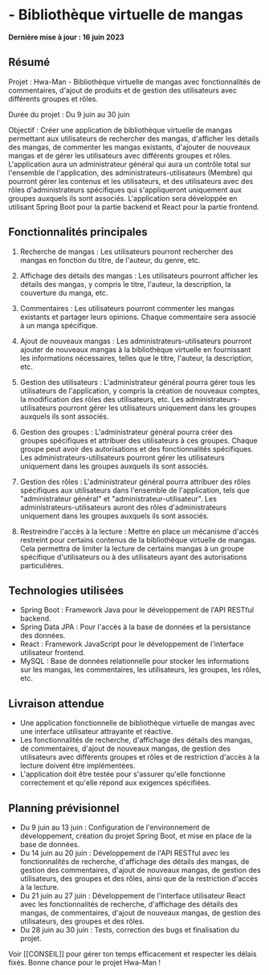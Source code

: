 # - Bibliothèque virtuelle de mangas

**Dernière mise à jour : 16 juin 2023**

## Résumé

Projet : Hwa-Man - Bibliothèque virtuelle de mangas avec fonctionnalités de commentaires, d'ajout de produits et de gestion des utilisateurs avec différents groupes et rôles.

Durée du projet : Du 9 juin au 30 juin

Objectif : Créer une application de bibliothèque virtuelle de mangas permettant aux utilisateurs de rechercher des mangas, d'afficher les détails des mangas, de commenter les mangas existants, d'ajouter de nouveaux mangas et de gérer les utilisateurs avec différents groupes et rôles. L'application aura un administrateur général qui aura un contrôle total sur l'ensemble de l'application, des administrateurs-utilisateurs (Membre) qui pourront gérer les contenus et les utilisateurs, et des utilisateurs avec des rôles d'administrateurs spécifiques qui s'appliqueront uniquement aux groupes auxquels ils sont associés. L'application sera développée en utilisant Spring Boot pour la partie backend et React pour la partie frontend.

## Fonctionnalités principales

1. Recherche de mangas : Les utilisateurs pourront rechercher des mangas en fonction du titre, de l'auteur, du genre, etc.
    
2. Affichage des détails des mangas : Les utilisateurs pourront afficher les détails des mangas, y compris le titre, l'auteur, la description, la couverture du manga, etc.
    
3. Commentaires : Les utilisateurs pourront commenter les mangas existants et partager leurs opinions. Chaque commentaire sera associé à un manga spécifique.
    
4. Ajout de nouveaux mangas : Les administrateurs-utilisateurs pourront ajouter de nouveaux mangas à la bibliothèque virtuelle en fournissant les informations nécessaires, telles que le titre, l'auteur, la description, etc.
    
5. Gestion des utilisateurs : L'administrateur général pourra gérer tous les utilisateurs de l'application, y compris la création de nouveaux comptes, la modification des rôles des utilisateurs, etc. Les administrateurs-utilisateurs pourront gérer les utilisateurs uniquement dans les groupes auxquels ils sont associés.
    
6. Gestion des groupes : L'administrateur général pourra créer des groupes spécifiques et attribuer des utilisateurs à ces groupes. Chaque groupe peut avoir des autorisations et des fonctionnalités spécifiques. Les administrateurs-utilisateurs pourront gérer les utilisateurs uniquement dans les groupes auxquels ils sont associés.
    
7. Gestion des rôles : L'administrateur général pourra attribuer des rôles spécifiques aux utilisateurs dans l'ensemble de l'application, tels que "administrateur général" et "administrateur-utilisateur". Les administrateurs-utilisateurs auront des rôles d'administrateurs uniquement dans les groupes auxquels ils sont associés.
    
8. Restreindre l'accès à la lecture : Mettre en place un mécanisme d'accès restreint pour certains contenus de la bibliothèque virtuelle de mangas. Cela permettra de limiter la lecture de certains mangas à un groupe spécifique d'utilisateurs ou à des utilisateurs ayant des autorisations particulières.
    

## Technologies utilisées

- Spring Boot : Framework Java pour le développement de l'API RESTful backend.
- Spring Data JPA : Pour l'accès à la base de données et la persistance des données.
- React : Framework JavaScript pour le développement de l'interface utilisateur frontend.
- MySQL : Base de données relationnelle pour stocker les informations sur les mangas, les commentaires, les utilisateurs, les groupes, les rôles, etc.

## Livraison attendue

- Une application fonctionnelle de bibliothèque virtuelle de mangas avec une interface utilisateur attrayante et réactive.
- Les fonctionnalités de recherche, d'affichage des détails des mangas, de commentaires, d'ajout de nouveaux mangas, de gestion des utilisateurs avec différents groupes et rôles et de restriction d'accès à la lecture doivent être implémentées.
- L'application doit être testée pour s'assurer qu'elle fonctionne correctement et qu'elle répond aux exigences spécifiées.

## Planning prévisionnel

- Du 9 juin au 13 juin : Configuration de l'environnement de développement, création du projet Spring Boot, et mise en place de la base de données.
- Du 14 juin au 20 juin : Développement de l'API RESTful avec les fonctionnalités de recherche, d'affichage des détails des mangas, de gestion des commentaires, d'ajout de nouveaux mangas, de gestion des utilisateurs, des groupes et des rôles, ainsi que de la restriction d'accès à la lecture.
- Du 21 juin au 27 juin : Développement de l'interface utilisateur React avec les fonctionnalités de recherche, d'affichage des détails des mangas, de commentaires, d'ajout de nouveaux mangas, de gestion des utilisateurs, des groupes et des rôles.
- Du 28 juin au 30 juin : Tests, correction des bugs et finalisation du projet.


Voir [[CONSEIL]] pour gérer ton temps efficacement et respecter les délais fixés. Bonne chance pour le projet Hwa-Man !
